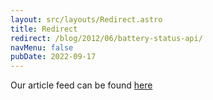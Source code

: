 ```yaml
---
layout: src/layouts/Redirect.astro
title: Redirect
redirect: /blog/2012/06/battery-status-api/
navMenu: false
pubDate: 2022-09-17
---
```

<div>
Our article feed can be found <a href="/blog/2012/06/battery-status-api/">here</a>
</div>
